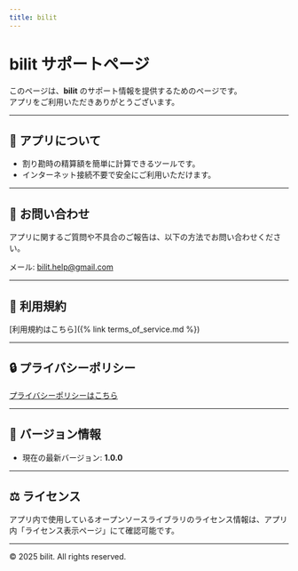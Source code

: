 ```yaml
---
title: bilit
---
```


# bilit サポートページ

このページは、**bilit** のサポート情報を提供するためのページです。  
アプリをご利用いただきありがとうございます。

---

## 📌 アプリについて
- 割り勘時の精算額を簡単に計算できるツールです。
- インターネット接続不要で安全にご利用いただけます。

---

## 📧 お問い合わせ
アプリに関するご質問や不具合のご報告は、以下の方法でお問い合わせください。  

メール: [bilit.help@gmail.com](mailto:bilit.help@gmail.com)  

---

## 📄 利用規約
[利用規約はこちら]({% link terms_of_service.md %})

---

## 🔒 プライバシーポリシー
[プライバシーポリシーはこちら](privacy_policy.html)  

---

## 📱 バージョン情報
- 現在の最新バージョン: **1.0.0**  

---

## ⚖️ ライセンス
アプリ内で使用しているオープンソースライブラリのライセンス情報は、アプリ内「ライセンス表示ページ」にて確認可能です。  

---

© 2025 bilit. All rights reserved.
